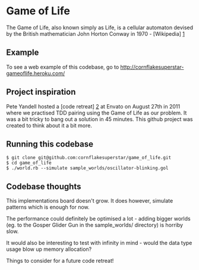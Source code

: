 # Game of Life

The Game of Life, also known simply as Life, is a cellular automaton devised by the British 
mathematician John Horton Conway in 1970 - [Wikipedia] [1]

## Example
To see a web example of this codebase, go to http://cornflakesuperstar-gameoflife.heroku.com/ 

## Project inspiration
Pete Yandell hosted a [code retreat] [2] at Envato on August 27th in 2011 where we practised TDD pairing using the Game of Life as our problem. It was a bit tricky to bang out a solution in 45 minutes. This github project was created to think about it a bit more.

## Running this codebase

    $ git clone git@github.com:cornflakesuperstar/game_of_life.git
    $ cd game_of_life
    $ ./world.rb --simulate sample_worlds/oscillator-blinking.gol

## Codebase thoughts
This implementations board doesn't grow. It does however, simulate patterns which is enough for now.

The performance could definitely be optimised a lot - adding bigger worlds (eg. to the Gosper Glider Gun in the sample_worlds/ directory) is horriby slow. 

It would also be interesting to test with infinity in mind - would the data type usage blow up memory allocation?

Things to consider for a future code retreat!

  [1]: http://en.wikipedia.org/wiki/Conway's_Game_of_Life "Wikipedia"
  [2]: http://notes.envato.com/developers/code-retreat/   "code retreat"  